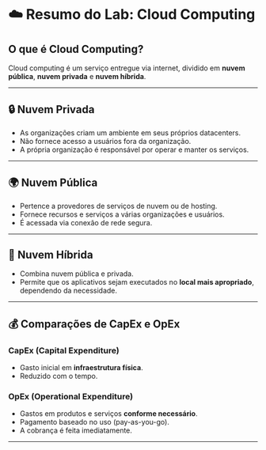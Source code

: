 # ☁️ Resumo do Lab: Cloud Computing

## O que é Cloud Computing?
Cloud computing é um serviço entregue via internet, dividido em **nuvem pública**, **nuvem privada** e **nuvem híbrida**.

---

## 🔒 Nuvem Privada
- As organizações criam um ambiente em seus próprios datacenters.  
- Não fornece acesso a usuários fora da organização.  
- A própria organização é responsável por operar e manter os serviços.  

---

## 🌍 Nuvem Pública
- Pertence a provedores de serviços de nuvem ou de hosting.  
- Fornece recursos e serviços a várias organizações e usuários.  
- É acessada via conexão de rede segura.  

---

## 🔄 Nuvem Híbrida
- Combina nuvem pública e privada.  
- Permite que os aplicativos sejam executados no **local mais apropriado**, dependendo da necessidade.  

---

## 💰 Comparações de CapEx e OpEx

### CapEx (Capital Expenditure)
- Gasto inicial em **infraestrutura física**.  
- Reduzido com o tempo.  

### OpEx (Operational Expenditure)
- Gastos em produtos e serviços **conforme necessário**.  
- Pagamento baseado no uso (pay-as-you-go).  
- A cobrança é feita imediatamente.  

---
